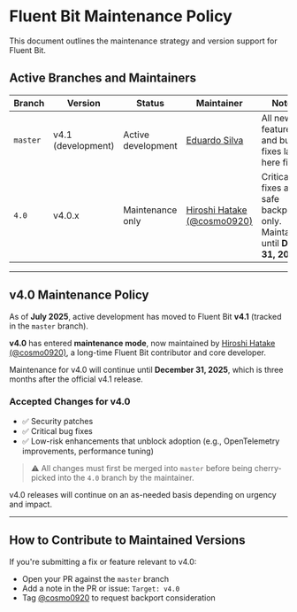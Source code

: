 # Fluent Bit Maintenance Policy

This document outlines the maintenance strategy and version support for Fluent Bit.

## Active Branches and Maintainers

| Branch     | Version            | Status              | Maintainer                                                  | Notes                                                              |
|------------|--------------------|---------------------|-------------------------------------------------------------|--------------------------------------------------------------------|
| `master`   | v4.1 (development) | Active development  | [Eduardo Silva](https://github.com/edsiper)                 | All new features and bug fixes land here first                     |
| `4.0`      | v4.0.x             | Maintenance only    | [Hiroshi Hatake (@cosmo0920)](https://github.com/cosmo0920) | Critical fixes and safe backports only. Maintained until **Dec 31, 2025** |

---

## v4.0 Maintenance Policy

As of **July 2025**, active development has moved to Fluent Bit **v4.1** (tracked in the `master` branch).

**v4.0** has entered **maintenance mode**, now maintained by [Hiroshi Hatake (@cosmo0920)](https://github.com/cosmo0920), a long-time Fluent Bit contributor and core developer.

Maintenance for v4.0 will continue until **December 31, 2025**, which is three months after the official v4.1 release.

### Accepted Changes for v4.0

- ✅ Security patches
- ✅ Critical bug fixes
- ✅ Low-risk enhancements that unblock adoption (e.g., OpenTelemetry improvements, performance tuning)

> ⚠️ All changes must first be merged into `master` before being cherry-picked into the `4.0` branch by the maintainer.

v4.0 releases will continue on an as-needed basis depending on urgency and impact.

---

## How to Contribute to Maintained Versions

If you're submitting a fix or feature relevant to v4.0:

- Open your PR against the `master` branch
- Add a note in the PR or issue: `Target: v4.0`
- Tag [@cosmo0920](https://github.com/cosmo0920) to request backport consideration

